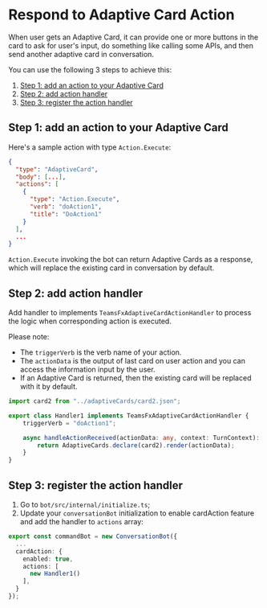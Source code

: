 # Respond to Adaptive Card Action

When user gets an Adaptive Card, it can provide one or more buttons in the card to ask for user's input, do something like calling some APIs, and then send another adaptive card in conversation.

You can use the following 3 steps to achieve this:

1. [Step 1: add an action to your Adaptive Card](#step-1-add-an-action-to-your-adaptive-card)
2. [Step 2: add action handler ](#step-2-add-action-handler)
3. [Step 3: register the action handler](#step-3-register-the-action-handler)

## Step 1: add an action to your Adaptive Card

Here's a sample action with type `Action.Execute`:
```json
{ 
  "type": "AdaptiveCard", 
  "body": [...], 
  "actions": [
    { 
      "type": "Action.Execute", 
      "verb": "doAction1", 
      "title": "DoAction1" 
    }
  ], 
  ... 
} 
```

`Action.Execute` invoking the bot can return Adaptive Cards as a response, which will replace the existing card in conversation by default.  

## Step 2: add action handler 

Add handler to implements `TeamsFxAdaptiveCardActionHandler` to process the logic when corresponding action is executed.

Please note:
* The `triggerVerb` is the verb name of your action. 
* The `actionData` is the output of last card on user action and you can access the information input by the user. 
* If an Adaptive Card is returned, then the existing card will be replaced with it by default.

```typescript
import card2 from "../adaptiveCards/card2.json"; 

export class Handler1 implements TeamsFxAdaptiveCardActionHandler { 
    triggerVerb = "doAction1";

    async handleActionReceived(actionData: any, context: TurnContext): Promise<IAdaptiveCard | void> { 
        return AdaptiveCards.declare(card2).render(actionData); 
    } 
} 
```

## Step 3: register the action handler

1. Go to `bot/src/internal/initialize.ts`;
2. Update your `conversationBot` initialization to enable cardAction feature and add the handler to `actions` array:

```typescript
export const commandBot = new ConversationBot({ 
  ... 
  cardAction: { 
    enabled: true, 
    actions: [ 
      new Handler1() 
    ], 
  } 
}); 
```
 

